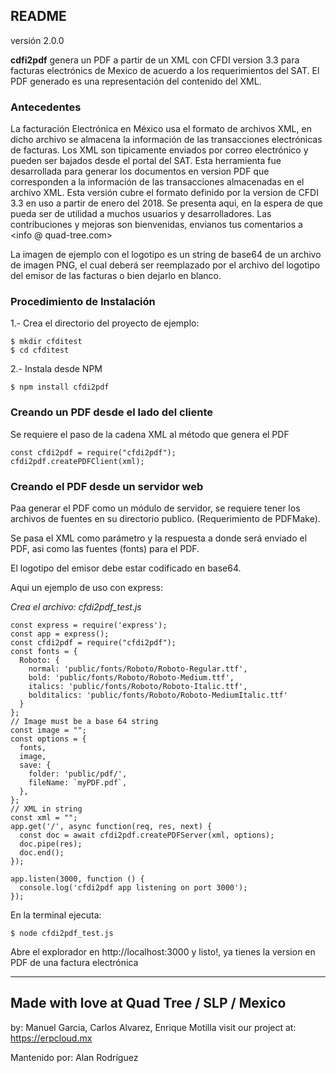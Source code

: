 ##  README
versión 2.0.0

**cdfi2pdf** genera un PDF a partir de un XML con CFDI version 3.3 para facturas electrónics de Mexico de acuerdo a los requerimientos del SAT. El PDF generado es una representación del contenido del XML.

### Antecedentes

La facturación Electrónica en México usa el formato de archivos XML, en dicho archivo se almacena la información de las transacciones electrónicas de facturas. Los XML son tipicamente enviados por correo electrónico y pueden ser bajados desde el portal del SAT. Esta herramienta fue desarrollada para generar los documentos en version PDF que corresponden a la información de las transacciones almacenadas en el archivo XML. Esta versión cubre el formato definido por la version de CFDI 3.3 en uso a partir de enero del 2018. Se presenta aqui, en la espera de que pueda ser de utilidad a muchos usuarios y desarrolladores. Las contribuciones y mejoras son bienvenidas, envianos tus comentarios a <info @ quad-tree.com>

La imagen de ejemplo con el logotipo es un string de base64 de un archivo de imagen PNG, el cual deberá ser reemplazado por el archivo del logotipo del emisor de las facturas o bien dejarlo en blanco.


### Procedimiento de Instalación

1.- Crea el directorio del proyecto de ejemplo:
~~~
$ mkdir cfditest
$ cd cfditest
~~~


2.- Instala desde NPM
~~~
$ npm install cfdi2pdf
~~~


### Creando un PDF desde el lado del cliente

Se requiere el paso de la cadena XML al método que genera el PDF
~~~
const cfdi2pdf = require("cfdi2pdf");
cfdi2pdf.createPDFClient(xml);
~~~


### Creando el PDF desde un servidor web

Paa generar el PDF como un módulo de servidor, se requiere tener los archivos de fuentes en su directorio publico. (Requerimiento de PDFMake).

Se pasa el XML como parámetro y la respuesta a donde será enviado el PDF, asi como las fuentes (fonts) para el PDF.

El logotipo del emisor debe estar codificado en base64.

Aqui un ejemplo de uso con express:

*Crea el archivo: cfdi2pdf_test.js*
~~~
const express = require('express');
const app = express();
const cfdi2pdf = require("cfdi2pdf");
const fonts = {
  Roboto: {
    normal: 'public/fonts/Roboto/Roboto-Regular.ttf',
    bold: 'public/fonts/Roboto/Roboto-Medium.ttf',
    italics: 'public/fonts/Roboto/Roboto-Italic.ttf',
    bolditalics: 'public/fonts/Roboto/Roboto-MediumItalic.ttf'
  }
};
// Image must be a base 64 string
const image = "";
const options = {
  fonts,
  image,
  save: {
    folder: 'public/pdf/',
    fileName: `myPDF.pdf`,
  },
};
// XML in string
const xml = "";
app.get('/', async function(req, res, next) {
  const doc = await cfdi2pdf.createPDFServer(xml, options);
  doc.pipe(res);
  doc.end();
});

app.listen(3000, function () {
  console.log('cfdi2pdf app listening on port 3000');
});
~~~

En la terminal ejecuta:
~~~
$ node cfdi2pdf_test.js
~~~


Abre el explorador en http://localhost:3000
y listo!, ya tienes la version en PDF de una factura electrónica

<hr>

## Made with love at Quad Tree / SLP / Mexico
by: Manuel Garcia, Carlos Alvarez, Enrique Motilla
visit our project at:  https://erpcloud.mx

Mantenido por: Alan Rodríguez
